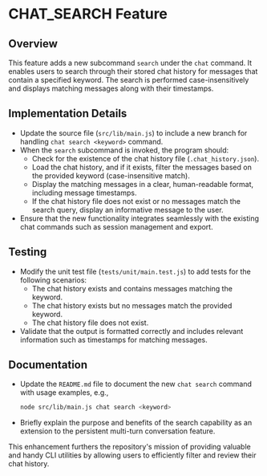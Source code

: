 # CHAT_SEARCH Feature

## Overview
This feature adds a new subcommand `search` under the `chat` command. It enables users to search through their stored chat history for messages that contain a specified keyword. The search is performed case-insensitively and displays matching messages along with their timestamps.

## Implementation Details
- Update the source file (`src/lib/main.js`) to include a new branch for handling `chat search <keyword>` command.
- When the `search` subcommand is invoked, the program should:
  - Check for the existence of the chat history file (`.chat_history.json`).
  - Load the chat history, and if it exists, filter the messages based on the provided keyword (case-insensitive match).
  - Display the matching messages in a clear, human-readable format, including message timestamps.
  - If the chat history file does not exist or no messages match the search query, display an informative message to the user.
- Ensure that the new functionality integrates seamlessly with the existing chat commands such as session management and export.

## Testing
- Modify the unit test file (`tests/unit/main.test.js`) to add tests for the following scenarios:
  - The chat history exists and contains messages matching the keyword.
  - The chat history exists but no messages match the provided keyword.
  - The chat history file does not exist.
- Validate that the output is formatted correctly and includes relevant information such as timestamps for matching messages.

## Documentation
- Update the `README.md` file to document the new `chat search` command with usage examples, e.g.,
  ```sh
  node src/lib/main.js chat search <keyword>
  ```
- Briefly explain the purpose and benefits of the search capability as an extension to the persistent multi-turn conversation feature.

This enhancement furthers the repository's mission of providing valuable and handy CLI utilities by allowing users to efficiently filter and review their chat history.